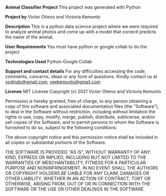 **Animal Classifier Project**
This project was generated with Python

**Project by**
Victor Otieno and Victoria Kemunto

**Description**
This is a python data science project where we were required to analyze animal photos and come up with a model that correctl predicts the name of the animal.

**User Requirements**
You must have python or google collab to do the project


**Technologies Used**
Python
Google Collab

**Support and contact details**
For any difficulties accessing the code, comments, concerns, ideas or any form of questions. Kindly contact us at vodindo@gmail.com, veekemunto@gmail.com

**License**
MIT License
Copyright (c) 2021 Victor Otieno and Victoria Kemunto

Permission is hereby granted, free of charge, to any person obtaining a copy of this software and associated documentation files (the "Software"), to deal in the Software without restriction, including without limitation the rights to use, copy, modify, merge, publish, distribute, sublicense, and/or sell copies of the Software, and to permit persons to whom the Software is furnished to do so, subject to the following conditions:

The above copyright notice and this permission notice shall be included in all copies or substantial portions of the Software.

THE SOFTWARE IS PROVIDED "AS IS", WITHOUT WARRANTY OF ANY KIND, EXPRESS OR IMPLIED, INCLUDING BUT NOT LIMITED TO THE WARRANTIES OF MERCHANTABILITY, FITNESS FOR A PARTICULAR PURPOSE AND NONINFRINGEMENT. IN NO EVENT SHALL THE AUTHORS OR COPYRIGHT HOLDERS BE LIABLE FOR ANY CLAIM, DAMAGES OR OTHER LIABILITY, WHETHER IN AN ACTION OF CONTRACT, TORT OR OTHERWISE, ARISING FROM, OUT OF OR IN CONNECTION WITH THE SOFTWARE OR THE USE OR OTHER DEALINGS IN THE SOFTWARE.
